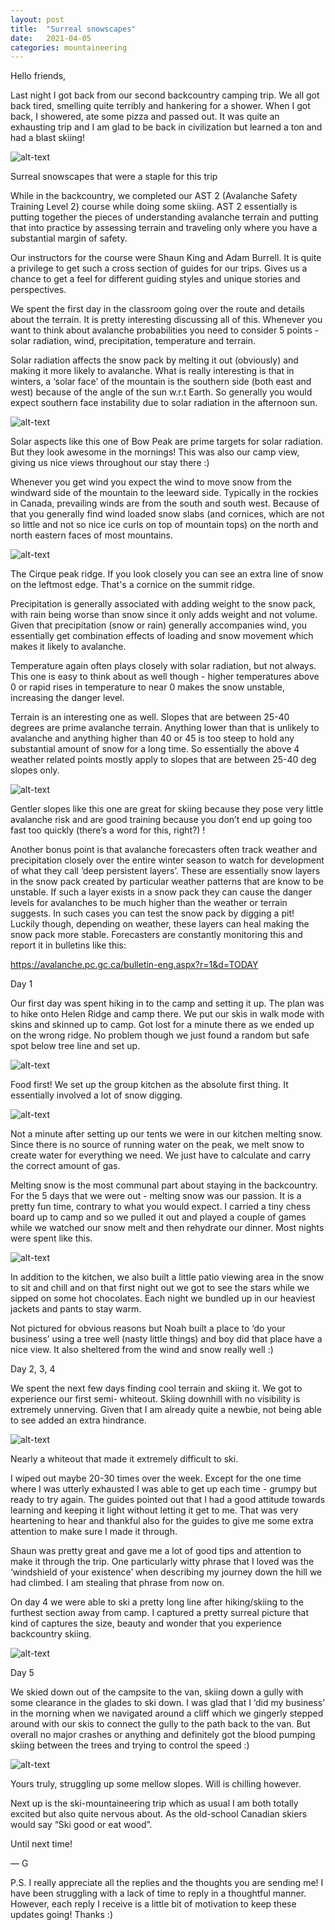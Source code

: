 ```yaml
--- 
layout: post 
title:  "Surreal snowscapes" 
date:   2021-04-05 
categories: mountaineering 
---
```


Hello friends,



Last night I got back from our second backcountry camping trip. We all got back tired, smelling
quite terribly and hankering for a shower. When I got back, I showered, ate some pizza and passed
out. It was quite an exhausting trip and I am glad to be back in civilization but learned a ton and
had a blast skiing!



![alt-text](https://unsplash.com/photos/QsuaVHd8sYM/download?force=true&w=640)

Surreal snowscapes that were a staple for this trip



While in the backcountry, we completed our AST 2 (Avalanche Safety Training Level 2) course while
doing some skiing. AST 2 essentially is putting together the pieces of understanding avalanche
terrain and putting that into practice by assessing terrain and traveling only where you have a
substantial margin of safety.



Our instructors for the course were Shaun King and Adam Burrell. It is quite a privilege to get such
a cross section of guides for our trips. Gives us a chance to get a feel for different guiding
styles and unique stories and perspectives.



We spent the first day in the classroom going over the route and details about the terrain. It is
pretty interesting discussing all of this. Whenever you want to think about avalanche probabilities
you need to consider 5 points - solar radiation, wind, precipitation, temperature and terrain.



Solar radiation affects the snow pack by melting it out (obviously) and making it more likely to
avalanche. What is really interesting is that in winters, a ‘solar face’ of the mountain is the
southern side (both east and west) because of the angle of the sun w.r.t Earth. So generally you
would expect southern face instability due to solar radiation in the afternoon sun.



![alt-text](https://unsplash.com/photos/79SOED4q0zk/download?force=true&w=640)


Solar aspects like this one of Bow Peak are prime targets for solar radiation. But they look awesome
in the mornings! This was also our camp view, giving us nice views throughout our stay there :)



Whenever you get wind you expect the wind to move snow from the windward side of the mountain to the
leeward side. Typically in the rockies in Canada, prevailing winds are from the south and south
west. Because of that you generally find wind loaded snow slabs (and cornices, which are not so
little and not so nice ice curls on top of mountain tops) on the north and north eastern faces of
most mountains.



![alt-text](https://unsplash.com/photos/3UCd8mm1wKE/download?force=true&w=640)

The Cirque peak ridge. If you look closely you can see an extra line of snow on the leftmost edge.
That's a cornice on the summit ridge.



Precipitation is generally associated with adding weight to the snow pack, with rain being worse
than snow since it only adds weight and not volume. Given that precipitation (snow or rain)
generally accompanies wind, you essentially get combination effects of loading and snow movement
which makes it likely to avalanche.



Temperature again often plays closely with solar radiation, but not always. This one is easy to
think about as well though - higher temperatures above 0 or rapid rises in temperature to near 0
makes the snow unstable, increasing the danger level.



Terrain is an interesting one as well. Slopes that are between 25-40 degrees are prime avalanche
terrain. Anything lower than that is unlikely to avalanche and anything higher than 40 or 45 is too
steep to hold any substantial amount of snow for a long time. So essentially the above 4 weather
related points mostly apply to slopes that are between 25-40 deg slopes only.



![alt-text](https://unsplash.com/photos/TxcTxhtxc-Y/download?force=true&w=640)


Gentler slopes like this one are great for skiing because they pose very little avalanche risk and
are good training because you don’t end up going too fast too quickly (there’s a word for this,
right?) !



Another bonus point is that avalanche forecasters often track weather and precipitation closely over
the entire winter season to watch for development of what they call ‘deep persistent layers’. These
are essentially snow layers in the snow pack created by particular weather patterns that are know to
be unstable. If such a layer exists in a snow pack they can cause the danger levels for avalanches
to be much higher than the weather or terrain suggests. In such cases you can test the snow pack by
digging a pit! Luckily though, depending on weather, these layers can heal making the snow pack more
stable. Forecasters are constantly monitoring this and report it in bulletins like this:



https://avalanche.pc.gc.ca/bulletin-eng.aspx?r=1&d=TODAY



Day 1

Our first day was spent hiking in to the camp and setting it up. The plan was to hike onto Helen
Ridge and camp there. We put our skis in walk mode with skins and skinned up to camp. Got lost for a
minute there as we ended up on the wrong ridge. No problem though we just found a random but safe
spot below tree line and set up.



![alt-text](https://unsplash.com/photos/vmFs_tfHAv4/download?force=true&w=640)


Food first! We set up the group kitchen as the absolute first thing. It essentially involved a lot
of snow digging.


![alt-text](https://unsplash.com/photos/Pev-0AEBgfM/download?force=true&w=640)


Not a minute after setting up our tents we were in our kitchen melting snow. Since there is no
source of running water on the peak, we melt snow to create water for everything we need. We just
have to calculate and carry the correct amount of gas.



Melting snow is the most communal part about staying in the backcountry. For the 5 days that we were
out - melting snow was our passion. It is a pretty fun time, contrary to what you would expect. I
carried a tiny chess board up to camp and so we pulled it out and played a couple of games while we
watched our snow melt and then rehydrate our dinner. Most nights were spent like this.



![alt-text](https://unsplash.com/photos/FdikZLxePjs/download?force=true&w=640)


In addition to the kitchen, we also built a little patio viewing area in the snow to sit and chill
and on that first night out we got to see the stars while we sipped on some hot chocolates. Each
night we bundled up in our heaviest jackets and pants to stay warm.

Not pictured for obvious reasons but Noah built a place to ‘do your business’ using a tree well
(nasty little things) and boy did that place have a nice view. It also sheltered from the wind and
snow really well :)



Day 2, 3, 4



We spent the next few days finding cool terrain and skiing it. We got to experience our first semi-
whiteout. Skiing downhill with no visibility is extremely unnerving. Given that I am already quite a
newbie, not being able to see added an extra hindrance.


![alt-text](https://unsplash.com/photos/a9xcKNadFKM/download?force=true&w=640)

Nearly a whiteout that made it extremely difficult to ski.


I wiped out maybe 20-30 times over the week. Except for the one time where I was utterly exhausted I
was able to get up each time - grumpy but ready to try again. The guides pointed out that I had a
good attitude towards learning and keeping it light without letting it get to me. That was very
heartening to hear and thankful also for the guides to give me some extra attention to make sure I
made it through.



Shaun was pretty great and gave me a lot of good tips and attention to make it through the trip. One
particularly witty phrase that I loved was the ‘windshield of your existence’ when describing my
journey down the hill we had climbed. I am stealing that phrase from now on.



On day 4 we were able to ski a pretty long line after hiking/skiing to the furthest section away
from camp. I captured a pretty surreal picture that kind of captures the size, beauty and wonder
that you experience backcountry skiing.



![alt-text](https://unsplash.com/photos/MAqamUERNv4/download?force=true&w=640)


Day 5



We skied down out of the campsite to the van, skiing down a gully with some clearance in the glades
to ski down. I was glad that I ‘did my business’ in the morning when we navigated around a cliff
which we gingerly stepped around with our skis to connect the gully to the path back to the van. But
overall no major crashes or anything and definitely got the blood pumping skiing between the trees
and trying to control the speed :)



![alt-text](https://unsplash.com/photos/lfAed-wQOw4/download?force=true&w=640)

Yours truly, struggling up some mellow slopes. Will is chilling however.



Next up is the ski-mountaineering trip which as usual I am both totally excited but also quite
nervous about. As the old-school Canadian skiers would say “Ski good or eat wood”.


Until next time!


— G



P.S. I really appreciate all the replies and the thoughts you are sending me! I have been struggling
with a lack of time to reply in a thoughtful manner. However, each reply I receive is a little bit
of motivation to keep these updates going! Thanks :)

